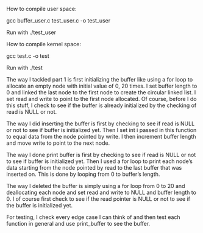 How to compile user space:

gcc buffer_user.c test_user.c -o test_user

 Run with ./test_user

How to compile kernel space:

gcc test.c -o test

Run with ./test

The way I tackled part 1 is first initializing the buffer like using a for loop to allocate an empty node with initial value of 0, 20 times. I set buffer length to 0 and linked the last node to the first node to create the circular linked list. I set read and write to point to the first node allocated. Of course, before I do this stuff, I check to see if the buffer is already initialized by the checking of read is NULL or not.

The way I did inserting the buffer is first by checking to see if read is NULL or not to see if buffer is initialized yet. Then I set int i passed in this function to equal data from the node pointed by write. I then increment buffer length and move write to point to the next node.

The way I done print buffer is first by checking to see if read is NULL or not to see if buffer is initialized yet. Then I used a for loop to print each node’s data starting from the node pointed by read to the last buffer that was inserted on. This is done by looping from 0 to buffer’s length.

The way I deleted the buffer is simply using a for loop from 0 to 20 and deallocating each node and set read and write to NULL and buffer length to 0. I of course first check to see if the read pointer is NULL or not to see if the buffer is initialized yet.

For testing, I check every edge case I can think of and then test each function in general and use print_buffer to see the buffer.
